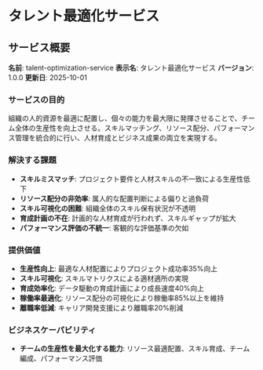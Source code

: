 # タレント最適化サービス

## サービス概要
**名前**: talent-optimization-service
**表示名**: タレント最適化サービス
**バージョン**: 1.0.0
**更新日**: 2025-10-01

### サービスの目的
組織の人的資源を最適に配置し、個々の能力を最大限に発揮させることで、チーム全体の生産性を向上させる。スキルマッチング、リソース配分、パフォーマンス管理を統合的に行い、人材育成とビジネス成果の両立を実現する。

### 解決する課題
- **スキルミスマッチ**: プロジェクト要件と人材スキルの不一致による生産性低下
- **リソース配分の非効率**: 属人的な配置判断による偏りと過負荷
- **スキル可視化の困難**: 組織全体のスキル保有状況が不透明
- **育成計画の不在**: 計画的な人材育成が行われず、スキルギャップが拡大
- **パフォーマンス評価の不統一**: 客観的な評価基準の欠如

### 提供価値
- **生産性向上**: 最適な人材配置によりプロジェクト成功率35%向上
- **スキル可視化**: スキルマトリクスによる適材適所の実現
- **育成効率化**: データ駆動の育成計画により成長速度40%向上
- **稼働率最適化**: リソース配分の可視化により稼働率85%以上を維持
- **離職率低減**: キャリア開発支援により離職率20%削減

### ビジネスケーパビリティ
- **チームの生産性を最大化する能力**: リソース最適配置、スキル育成、チーム編成、パフォーマンス評価
